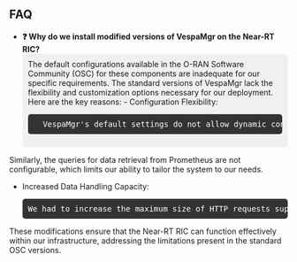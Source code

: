 ## FAQ

- **❓ Why do we install modified versions of VespaMgr on the Near-RT RIC?**
  <div style="background-color: #f0f0f0; padding: 10px; border-radius: 5px;">
   The default configurations available in the O-RAN Software Community (OSC) for these components are inadequate for our specific requirements. The standard versions of VespaMgr lack the flexibility and customization options necessary for our deployment. Here are the key reasons:
  - Configuration Flexibility:
    <pre style="background-color: #333; color: #fff; padding: 10px; border-radius: 5px;">
    VespaMgr's default settings do not allow dynamic configuration changes. For example, the URL of the VES collector is hardcoded and cannot be modified through configuration files like ConfigMap.
 Similarly, the queries for data retrieval from Prometheus are not configurable, which limits our ability to tailor the system to our needs.
    </pre>
  - Increased Data Handling Capacity:
    <pre style="background-color: #333; color: #fff; padding: 10px; border-radius: 5px;">
    We had to increase the maximum size of HTTP requests supported by VespaMgr from 2,000,000 bytes to 10,000,000 bytes. This adjustment was essential to accommodate the larger volume of data generated by our queries.
These modifications ensure that the Near-RT RIC can function effectively within our infrastructure, addressing the limitations present in the standard OSC versions.
    </pre>
    </div>

